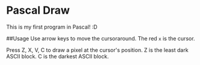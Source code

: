 Pascal Draw
==========

This is my first program in Pascal! :D 

##Usage
Use arrow keys to move the cursoraround. The red `x` is the cursor.

Press Z, X, V, C to draw a pixel at the cursor's position.
Z is the least dark ASCII block. C is the darkest ASCII block.